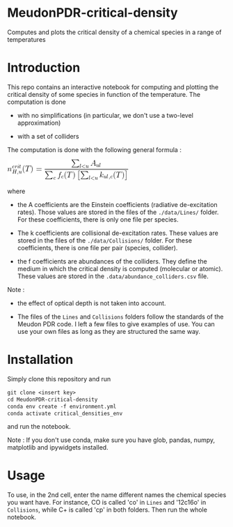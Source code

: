 # MeudonPDR-critical-density

Computes and plots the critical density of a chemical species in a range of temperatures

# Introduction

This repo contains an interactive notebook for computing and plotting the critical density of some species in function of the temperature. The computation is done 

* with no simplifications (in particular, we don't use a two-level approximation) 

* with a set of colliders

The computation is done with the following general formula :

![n_cr definition](./img/definition_critical_density.png)

where
* the A coefficients are the Einstein coefficients (radiative de-excitation rates). Those values are stored in the files of the `./data/Lines/` folder. For these coefficients, there is only one file per species.

* The k coefficients are collisional de-excitation rates. These values are stored in the files of the `./data/Collisions/` folder. For these coefficients, there is one file per pair (species, collider). 

* the f coefficients are abundances of the colliders. They define the medium in which the critical density is computed (molecular or atomic). These values are stored in the `.data/abundance_colliders.csv` file. 

Note : 
* the effect of optical depth is not taken into account.

* The files of the `Lines` and `Collisions` folders follow the standards of the Meudon PDR code. I left a few files to give examples of use. You can use your own files as long as they are structured the same way.

# Installation

Simply clone this repository and run 

```shell
git clone <insert key>
cd MeudonPDR-critical-density
conda env create -f environment.yml
conda activate critical_densities_env
```

and run the notebook. 

Note : If you don't use conda, make sure you have glob, pandas, numpy, matplotlib and ipywidgets installed.


# Usage

To use, in the 2nd cell, enter the name different names the chemical species you want have. For instance, CO  is called 'co' in `Lines` and '12c16o' in `Collisions`, while C+ is called 'cp' in both folders. Then run the whole notebook.
